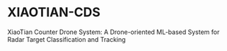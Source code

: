 # XIAOTIAN-CDS
XiaoTian Counter Drone System: A Drone-oriented ML-based System for Radar Target Classification and Tracking
